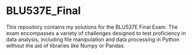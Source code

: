 # BLU537E_Final
This repository contains my solutions for the BLU537E Final Exam. The exam encompasses a variety of challenges designed to test proficiency in data analysis, including file manipulation and data processing in Python without the aid of libraries like Numpy or Pandas.
